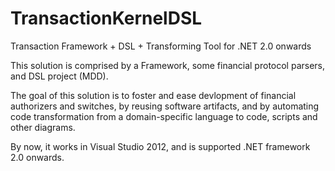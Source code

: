# TransactionKernelDSL
Transaction Framework + DSL + Transforming Tool for .NET 2.0 onwards

This solution is comprised by a Framework, some financial protocol parsers, and DSL project (MDD). 

The goal of this solution is to foster and ease devlopment of financial authorizers and switches, by reusing software artifacts, and
by automating code transformation from a domain-specific language to code, scripts and other diagrams.

By now, it works in Visual Studio 2012, and is supported .NET framework 2.0 onwards.

